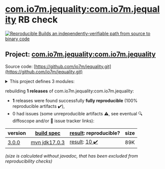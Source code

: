 [com.io7m.jequality:com.io7m.jequality](https://central.sonatype.com/artifact/com.io7m.jequality/com.io7m.jequality/3.0.0/versions) RB check
=======

[![Reproducible Builds](https://reproducible-builds.org/images/logos/rb.svg) an independently-verifiable path from source to binary code](https://reproducible-builds.org/)

## Project: [com.io7m.jequality:com.io7m.jequality](https://central.sonatype.com/artifact/com.io7m.jequality/com.io7m.jequality/3.0.0/versions)

Source code: [https://github.com/io7m/jequality.git](https://github.com/io7m/jequality.git)

<details><summary>This project defines 3 modules:</summary>

* [com.io7m.jequality:com.io7m.jequality](https://central.sonatype.com/artifact/com.io7m.jequality/com.io7m.jequality/3.0.0)
* [com.io7m.jequality:com.io7m.jequality.core](https://central.sonatype.com/artifact/com.io7m.jequality/com.io7m.jequality.core/3.0.0)
* [com.io7m.jequality:com.io7m.jequality.documentation](https://central.sonatype.com/artifact/com.io7m.jequality/com.io7m.jequality.documentation/3.0.0)
</details>

rebuilding **1 releases** of com.io7m.jequality:com.io7m.jequality:
- **1** releases were found successfully **fully reproducible** (100% reproducible artifacts :heavy_check_mark:),
- 0 had issues (some unreproducible artifacts :warning:, see eventual :mag: diffoscope and/or :memo: issue tracker links):

| version | [build spec](/BUILDSPEC.md) | [result](https://reproducible-builds.org/docs/jvm/): reproducible? | size |
| -- | --------- | ------ | -- |
| [3.0.0](https://central.sonatype.com/artifact/com.io7m.jequality/com.io7m.jequality/3.0.0/pom) | [mvn jdk17.0.3](com.io7m.jequality-3.0.0.buildspec) | [result](com.io7m.jequality-3.0.0.buildinfo): [10 :heavy_check_mark: ](com.io7m.jequality-3.0.0.buildcompare) | 89K |

<i>(size is calculated without javadoc, that has been excluded from reproducibility checks)</i>
